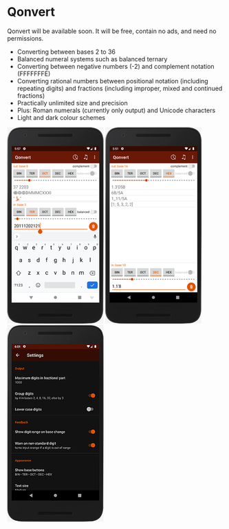 # Qonvert
Qonvert will be available soon. It will be free, contain no ads, and need no permissions.

* Converting between bases 2 to 36
* Balanced numeral systems such as balanced ternary
* Converting between negative numbers (-2) and complement notation (FFFFFFFE)
* Converting rational numbers between positional notation (including repeating digits) and fractions (including improper, mixed and continued fractions)
* Practically unlimited size and precision
* Plus: Roman numerals (currently only output) and Unicode characters
* Light and dark colour schemes

<img src="screenshots/integer.png" alt="Converting an integer number"> <img src="screenshots/rational.png" alt="Converting a rational number"> <img src="screenshots/settings.png" alt="App settings">
